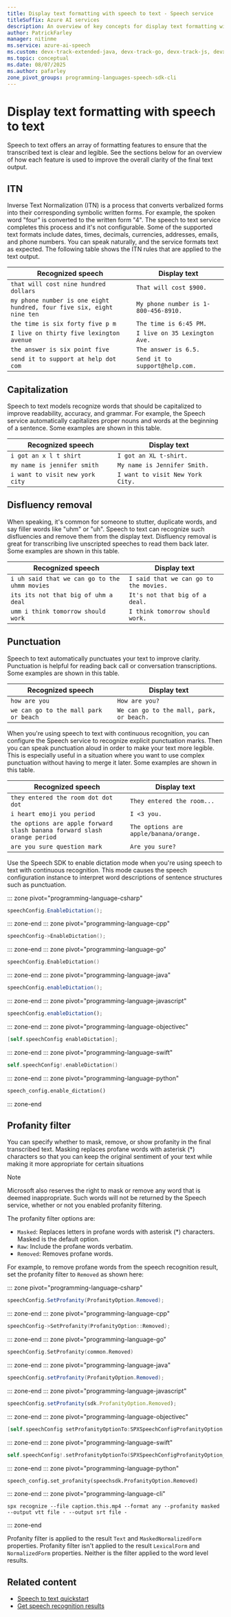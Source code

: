 ```yaml
---
title: Display text formatting with speech to text - Speech service
titleSuffix: Azure AI services
description: An overview of key concepts for display text formatting with speech to text.
author: PatrickFarley
manager: nitinme
ms.service: azure-ai-speech
ms.custom: devx-track-extended-java, devx-track-go, devx-track-js, devx-track-python
ms.topic: conceptual
ms.date: 08/07/2025
ms.author: pafarley
zone_pivot_groups: programming-languages-speech-sdk-cli
---
```


# Display text formatting with speech to text

Speech to text offers an array of formatting features to ensure that the transcribed text is clear and legible. See the sections below for an overview of how each feature is used to improve the overall clarity of the final text output.

## ITN

Inverse Text Normalization (ITN) is a process that converts verbalized forms into their corresponding symbolic written forms. For example, the spoken word "four" is converted to the written form "4". The speech to text service completes this process and it's not configurable. Some of the supported text formats include dates, times, decimals, currencies, addresses, emails, and phone numbers. You can speak naturally, and the service formats text as expected. The following table shows the ITN rules that are applied to the text output.

|Recognized speech|Display text|
|---|---|
|`that will cost nine hundred dollars`|`That will cost $900.`|
|`my phone number is one eight hundred, four five six, eight nine ten`|`My phone number is 1-800-456-8910.`|
|`the time is six forty five p m`|`The time is 6:45 PM.`|
|`I live on thirty five lexington avenue`|`I live on 35 Lexington Ave.`|
|`the answer is six point five`|`The answer is 6.5.`|
|`send it to support at help dot com`|`Send it to support@help.com.`|

## Capitalization

Speech to text models recognize words that should be capitalized to improve readability, accuracy, and grammar. For example, the Speech service automatically capitalizes proper nouns and words at the beginning of a sentence. Some examples are shown in this table.

|Recognized speech|Display text|
|---|---|
|`i got an x l t shirt`|`I got an XL t-shirt.`|
|`my name is jennifer smith`|`My name is Jennifer Smith.`|
|`i want to visit new york city`|`I want to visit New York City.`|

## Disfluency removal

When speaking, it's common for someone to stutter, duplicate words, and say filler words like "uhm" or "uh". Speech to text can recognize such disfluencies and remove them from the display text. Disfluency removal is great for transcribing live unscripted speeches to read them back later. Some examples are shown in this table.

|Recognized speech|Display text|
|---|---|
|`i uh said that we can go to the uhmm movies`|`I said that we can go to the movies.`|
|`its its not that big of uhm a deal`|`It's not that big of a deal.`|
|`umm i think tomorrow should work`|`I think tomorrow should work.`|

## Punctuation 

Speech to text automatically punctuates your text to improve clarity. Punctuation is helpful for reading back call or conversation transcriptions. Some examples are shown in this table.

|Recognized speech|Display text|
|---|---|
|`how are you`|`How are you?`|
|`we can go to the mall park or beach`|`We can go to the mall, park, or beach.`|

When you're using speech to text with continuous recognition, you can configure the Speech service to recognize explicit punctuation marks. Then you can speak punctuation aloud in order to make your text more legible. This is especially useful in a situation where you want to use complex punctuation without having to merge it later. Some examples are shown in this table.

|Recognized speech|Display text|
|---|---|
|`they entered the room dot dot dot`|`They entered the room...`|
|`i heart emoji you period`|`I <3 you.`|
|`the options are apple forward slash banana forward slash orange period`|`The options are apple/banana/orange.`|
|`are you sure question mark`|`Are you sure?`|

Use the Speech SDK to enable dictation mode when you're using speech to text with continuous recognition. This mode causes the speech configuration instance to interpret word descriptions of sentence structures such as punctuation.

::: zone pivot="programming-language-csharp"
```csharp
speechConfig.EnableDictation();
```
::: zone-end
::: zone pivot="programming-language-cpp"
```cpp
speechConfig->EnableDictation();
```
::: zone-end
::: zone pivot="programming-language-go"
```go
speechConfig.EnableDictation()
```
::: zone-end
::: zone pivot="programming-language-java"
```java
speechConfig.enableDictation();
```
::: zone-end
::: zone pivot="programming-language-javascript"
```javascript
speechConfig.enableDictation();
```
::: zone-end
::: zone pivot="programming-language-objectivec"
```objective-c
[self.speechConfig enableDictation];
```
::: zone-end
::: zone pivot="programming-language-swift"
```swift
self.speechConfig!.enableDictation()
```
::: zone-end
::: zone pivot="programming-language-python"
```python
speech_config.enable_dictation()
```
::: zone-end

## Profanity filter 

You can specify whether to mask, remove, or show profanity in the final transcribed text. Masking replaces profane words with asterisk (*) characters so that you can keep the original sentiment of your text while making it more appropriate for certain situations 

> [!NOTE]
> Microsoft also reserves the right to mask or remove any word that is deemed inappropriate. Such words will not be returned by the Speech service, whether or not you enabled profanity filtering.

The profanity filter options are:
- `Masked`: Replaces letters in profane words with asterisk (*) characters. Masked is the default option.
- `Raw`: Include the profane words verbatim.
- `Removed`: Removes profane words.

For example, to remove profane words from the speech recognition result, set the profanity filter to `Removed` as shown here:

::: zone pivot="programming-language-csharp"
```csharp
speechConfig.SetProfanity(ProfanityOption.Removed);
```
::: zone-end
::: zone pivot="programming-language-cpp"
```cpp
speechConfig->SetProfanity(ProfanityOption::Removed);
```
::: zone-end
::: zone pivot="programming-language-go"
```go
speechConfig.SetProfanity(common.Removed)
```
::: zone-end
::: zone pivot="programming-language-java"
```java
speechConfig.setProfanity(ProfanityOption.Removed);
```
::: zone-end
::: zone pivot="programming-language-javascript"
```javascript
speechConfig.setProfanity(sdk.ProfanityOption.Removed);
```
::: zone-end
::: zone pivot="programming-language-objectivec"
```objective-c
[self.speechConfig setProfanityOptionTo:SPXSpeechConfigProfanityOption.SPXSpeechConfigProfanityOption_ProfanityRemoved];
```
::: zone-end
::: zone pivot="programming-language-swift"
```swift
self.speechConfig!.setProfanityOptionTo(SPXSpeechConfigProfanityOption_ProfanityRemoved)
```
::: zone-end
::: zone pivot="programming-language-python"
```python
speech_config.set_profanity(speechsdk.ProfanityOption.Removed)
```
::: zone-end
::: zone pivot="programming-language-cli"
```console
spx recognize --file caption.this.mp4 --format any --profanity masked --output vtt file - --output srt file -
```
::: zone-end

Profanity filter is applied to the result `Text` and `MaskedNormalizedForm` properties. Profanity filter isn't applied to the result `LexicalForm` and `NormalizedForm` properties. Neither is the filter applied to the word level results.

## Related content

* [Speech to text quickstart](get-started-speech-to-text.md)
* [Get speech recognition results](get-speech-recognition-results.md)
